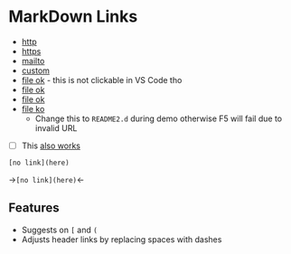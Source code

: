 # MarkDown Links

- [http](http://google.com)
- [https](https://google.com)
- [mailto](mailto:tomas@hubelbauer.net)
- [custom](custom:tomas@hubelbauer.net)
- [file ok](C:/Windows) - this is not clickable in VS Code tho
- [file ok](README.md#features)
- [file ok](nested/README.md)
- [file ko](README.md)
  - Change this to `README2.d` during demo otherwise F5 will fail due to invalid URL
- [ ] This [also works](README.md)

```code
[no link](here)
```

->`[no link](here)`<-

## Features

- Suggests on `[` and `(`
- Adjusts header links by replacing spaces with dashes

